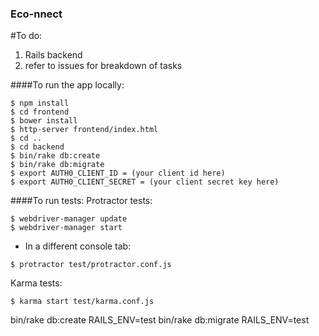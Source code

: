 ### Eco-nnect

#To do:
1. Rails backend
2. refer to issues for breakdown of tasks

####To run the app locally:
```
$ npm install
$ cd frontend
$ bower install
$ http-server frontend/index.html
$ cd ..
$ cd backend
$ bin/rake db:create
$ bin/rake db:migrate
$ export AUTH0_CLIENT_ID = (your client id here)
$ export AUTH0_CLIENT_SECRET = (your client secret key here)
```

####To run tests:
Protractor tests:
```
$ webdriver-manager update
$ webdriver-manager start
```
* In a different console tab:
```
$ protractor test/protractor.conf.js
```
Karma tests:
```
$ karma start test/karma.conf.js
```

bin/rake db:create RAILS_ENV=test
bin/rake db:migrate RAILS_ENV=test
